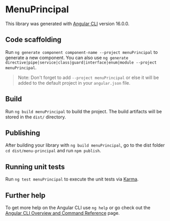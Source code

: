 # MenuPrincipal

This library was generated with [Angular CLI](https://github.com/angular/angular-cli) version 16.0.0.

## Code scaffolding

Run `ng generate component component-name --project menuPrincipal` to generate a new component. You can also use `ng generate directive|pipe|service|class|guard|interface|enum|module --project menuPrincipal`.
> Note: Don't forget to add `--project menuPrincipal` or else it will be added to the default project in your `angular.json` file. 

## Build

Run `ng build menuPrincipal` to build the project. The build artifacts will be stored in the `dist/` directory.

## Publishing

After building your library with `ng build menuPrincipal`, go to the dist folder `cd dist/menu-principal` and run `npm publish`.

## Running unit tests

Run `ng test menuPrincipal` to execute the unit tests via [Karma](https://karma-runner.github.io).

## Further help

To get more help on the Angular CLI use `ng help` or go check out the [Angular CLI Overview and Command Reference](https://angular.io/cli) page.
